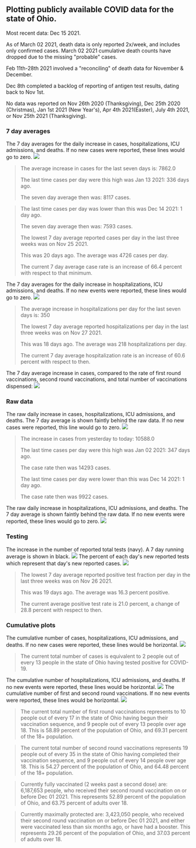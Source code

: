 ## Plotting publicly available COVID data for the state of Ohio. 

Most recent data: Dec 15 2021. 

As of March 02 2021, death data is only reported 2x/week, and includes only confirmed cases. March 02 2021 cumulative death counts have dropped due to the missing "probable" cases.

Feb 11th-28th 2021 involved a "reconciling" of death data for November & December.

Dec 8th completed a backlog of reporting of antigen test results, dating back to Nov 1st.

No data was reported on Nov 26th 2020 (Thanksgiving), Dec 25th 2020 (Christmas), Jan 1st 2021 (New Year's), Apr 4th 2021(Easter), July 4th 2021, or Nov 25th 2021 (Thanksgiving).
### 7 day averages
The 7 day averages for the daily increase in cases, hospitalizations, ICU admissions, and deaths. If no new cases were reported, these lines would go to zero.
![](7dayaverage_cases.png)

>The average increase in cases for the last seven days is: 7862.0
>
>The last time cases per day were this high was Jan 13 2021: 336 days ago.
>
>The seven day average then was: 8117 cases.

>
>The last time cases per day was lower than this was Dec 14 2021: 1 day ago.
>
>The seven day average then was: 7593 cases.
>
>The lowest 7 day average reported cases per day in the last three weeks was on Nov 25 2021.
>
>This was 20 days ago. The average was 4726 cases per day.
>
>The current 7 day average case rate is an increase of 66.4 percent with respect to that minimum.

The 7 day averages for the daily increase in hospitalizations, ICU admissions, and deaths. If no new events were reported, these lines would go to zero.
![](7dayaverage_hospital.png)

>The average increase in hospitalizations per day for the last seven days is: 350
>
>The lowest 7 day average reported hospitalizations per day in the last three weeks was on Nov 27 2021.
>
>This was 18 days ago. The average was 218 hospitalizations per day.
>
>The current 7 day average hospitalization rate is an increase of 60.6 percent with respect to then.

The 7 day average increase in cases, compared to the rate of first round vaccinations, second round vaccinations, and total number of vaccinations dispensed:
![](DailyVaccinationsCases.png)

### Raw data
The raw daily increase in cases, hospitalizations, ICU admissions, and deaths. The 7 day average is shown faintly behind the raw data. If no new cases were reported, this line would go to zero.
![](DailyCases.png)

>The increase in cases from yesterday to today: 10588.0 
>
>The last time cases per day were this high was Jan 02 2021: 347 days ago. 
>
>The case rate then was 14293 cases.
>
>The last time cases per day were lower than this was Dec 14 2021: 1 day ago. 
>
>The case rate then was 9922 cases.

The raw daily increase in hospitalizations, ICU admissions, and deaths. The 7 day average is shown faintly behind the raw data. If no new events were reported, these lines would go to zero.
![](DailyHospitalizations.png)

### Testing

The increase in the number of reported total tests (navy). A 7 day running average is shown in black.
![](DailyTests.png)
The percent of each day's new reported tests which represent that day's new reported cases.
![](percentpositive_tests.png)

>The lowest 7 day average reported positive test fraction per day in the last three weeks was on Nov 26 2021.
>
>This was 19 days ago. The average was 16.3 percent positive. 
>
>The current average positive test rate is 21.0 percent, a change of 28.8 percent with respect to then. 

### Cumulative plots
The cumulative number of cases, hospitalizations, ICU admissions, and deaths. If no new cases were reported, these lines would be horizontal.
![](Cases.png)

>The current total number of cases is equivalent to 2 people out of every 13 people in the state of Ohio having tested positive for COVID-19.

The cumulative number of hospitalizations, ICU admissions, and deaths. If no new events were reported, these lines would be horizontal.
![](Hospitalizations.png)
The cumulative number of first and second round vaccinations. If no new events were reported, these lines would be horizontal.
![](Vaccinations.png)

>The current total number of first round vaccinations represents to 10 people out of every 17 in the state of Ohio having begun their vaccination sequence, and 9 people out of every 13 people over age 18.
 >This is 58.89 percent of the population of Ohio, and 69.31 percent of the 18+ population.

>The current total number of second round vaccinations represents 19 people out of every 35 in the state of Ohio having completed their vaccination sequence, and 9 people out of every 14 people over age 18. 
>This is 54.27 percent of the population of Ohio, and 64.48 percent of the 18+ population.

>Currently fully vaccinated (2 weeks past a second dose) are: 6,187,653 people, who received their second round vaccination on or before Dec 01 2021.
>This represents 52.89 percent of the population of Ohio, and 63.75 percent of adults over 18.

>Currently maximally protected are: 3,423,050 people, who received their second round vaccination on or before Dec 01 2021, and either were vaccinated less than six months ago, or have had a booster.
>This represents 29.26 percent of the population of Ohio, and 37.03 percent of adults over 18.


